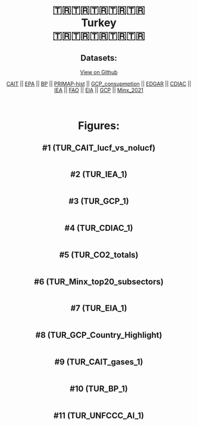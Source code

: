 
<center>
<h1 align="center">
🇹🇷🇹🇷🇹🇷🇹🇷🇹🇷
<br>
Turkey
<br>
🇹🇷🇹🇷🇹🇷🇹🇷🇹🇷
</h1>
<h2>Datasets:</h2>
<p><a href="https://github.com/dquintani/GreenhouseData/tree/master/country_data/TUR_Turkey/data">View on Github</a>
<br></p><p><a href="data/TUR_CAIT.csv">CAIT</a> || <a href="data/TUR_EPA.csv">EPA</a> || <a href="data/TUR_BP.csv">BP</a> || <a href="data/TUR_PRIMAP-hist.csv">PRIMAP-hist</a> || <a href="data/TUR_GCP_consupmption.csv">GCP_consupmption</a> || <a href="data/TUR_EDGAR.csv">EDGAR</a> || <a href="data/TUR_CDIAC.csv">CDIAC</a> || <a href="data/TUR_IEA.csv">IEA</a> || <a href="data/TUR_FAO.csv">FAO</a> || <a href="data/TUR_EIA.csv">EIA</a> || <a href="data/TUR_GCP.csv">GCP</a> || <a href="data/TUR_Minx_2021.csv">Minx_2021</a></p><p><br></p>
<h1>Figures:</h1><h2>#1 (TUR_CAIT_lucf_vs_nolucf)</h2>
<p><img alt="" src="figures/TUR_CAIT_lucf_vs_nolucf.png" /></p><h2>#2 (TUR_IEA_1)</h2>
<p><img alt="" src="figures/TUR_IEA_1.png" /></p><h2>#3 (TUR_GCP_1)</h2>
<p><img alt="" src="figures/TUR_GCP_1.png" /></p><h2>#4 (TUR_CDIAC_1)</h2>
<p><img alt="" src="figures/TUR_CDIAC_1.png" /></p><h2>#5 (TUR_CO2_totals)</h2>
<p><img alt="" src="figures/TUR_CO2_totals.png" /></p><h2>#6 (TUR_Minx_top20_subsectors)</h2>
<p><img alt="" src="figures/TUR_Minx_top20_subsectors.png" /></p><h2>#7 (TUR_EIA_1)</h2>
<p><img alt="" src="figures/TUR_EIA_1.png" /></p><h2>#8 (TUR_GCP_Country_Highlight)</h2>
<p><img alt="" src="figures/TUR_GCP_Country_Highlight.png" /></p><h2>#9 (TUR_CAIT_gases_1)</h2>
<p><img alt="" src="figures/TUR_CAIT_gases_1.png" /></p><h2>#10 (TUR_BP_1)</h2>
<p><img alt="" src="figures/TUR_BP_1.png" /></p><h2>#11 (TUR_UNFCCC_AI_1)</h2>
<p><img alt="" src="figures/TUR_UNFCCC_AI_1.png" /></p>